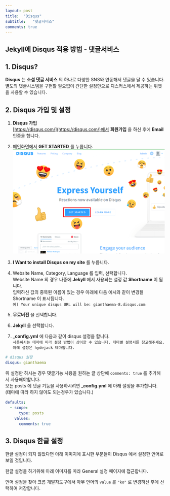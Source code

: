 ```yaml
---
layout: post
title:  "Disqus"
subtitle:   "댓글서비스"
comments: true
---
```


## __Jekyll에 Disqus 적용 방법 - 댓글서비스__

## __1. Disqus?__

__Disqus__ 는 __소셜 댓글 서비스__ 의 하나로 다양한 SNS와 연동해서 댓글을 달 수 있습니다.  
별도의 댓글시스템을 구현할 필요없이 간단한 설정만으로 디스커스에서 제공하는 위젯을 사용할 수 있습니다.


## __2. Disqus 가입 및 설정__

1. __Disqus 가입__  
    [https://disqus.com/](https://disqus.com/)에서 __회원가입__ 을 하신 후에 __Email__ 인증을 합니다.  
    
2. 메인화면에서 __GET STARTED__ 를 누릅니다.
![01.DISCUS](/assets/img/posts/2019-10-01-DISCUS/01.DISCUS.png) 
3. __I Want to install Disqus on my site__ 를 누릅니다.
 
4. Website Name, Category, Language 를 입력, 선택합니다.  
   Website Name 의 경우 나중에 __Jekyll__ 에서 사용되는 설정 값 __Shortname__ 이 됩니다.  
   입력하신 값의 중복된 이름이 있는 경우 아래에 다음 예시와 같이 변경될 Shortname 이 표시됩니다.  
   `예) Your unique disqus URL will be: gianthaema-8.disqus.com`

5. __무료버전__ 을 선택합니다.

6. __Jekyll__ 을 선택합니다.
 
7. ___config.yml__ 에 다음과 같이 disqus 설정을 합니다.  
`사용하시는 테마에 따라 설정 방법이 상이할 수 있습니다. 테마별 설명서를 참고해주세요. 아래 설정은 hydejack 테마입니다.`

```yaml
# disqus 설정
disqus: gianthaema
```
위 설정만 하시는 경우 댓글기능 사용을 원하는 글 상단에 `comments: true` 를 추가해서 사용해야합니다.  
모든 posts 에 댓글 기능을 사용하시려면 ___config.yml__ 에 아래 설정을 추가합니다.   
(테마에 따라 하지 않아도 되는경우가 있습니다.)
```yaml
defaults:
  - scope:
      type: posts
    values:
      comments: true
```


## __3. Disqus 한글 설정__

한글 설정이 되지 않았다면 아래 이미지에 표시한 부분들이 Disqus 에서 설정한 언어로 보일 것입니다.

한글 설정을 하기위해 아래 이미지를 따라 General 설정 페이지에 접근합니다.

언어 설정을 찾아 크롬 개발자도구에서 아무 언어의 `value` 를 `"ko"` 로 변경하신 후에 선택하여 저장합니다.






